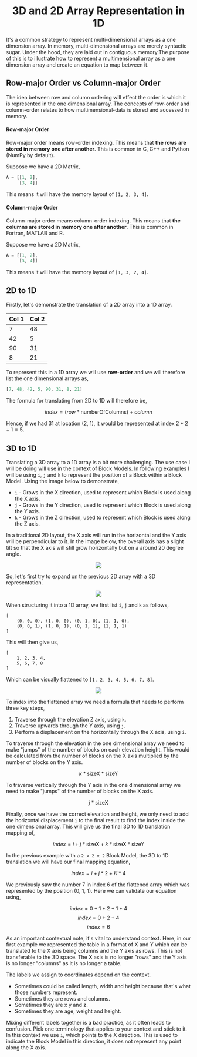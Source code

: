 <div align="center">
    <h1> 3D and 2D Array Representation in 1D </h1>
</div>

It's a common strategy to represent multi-dimensional arrays as a one dimension array. In memory, multi-dimensional arrays are merely syntactic sugar. Under the hood, they are laid out in contiguous memory.The purpose of this is to illustrate how to represent a multimensional array as a one dimension array and create an equation to map between it.

## Row-major Order vs Column-major Order

The idea between row and column ordering will effect the order is which it is represented in the one dimensional array. The concepts of row-order and column-order relates to how multimensional-data is stored and accessed in memory.

#### Row-major Order

Row-major order means row-order indexing. This means that **the rows are stored in memory one after another**. This is common in C, C++ and Python (NumPy by default).

Suppose we have a 2D Matrix,

```python
A = [[1, 2],
     [3, 4]]
```

This means it will have the memory layout of `[1, 2, 3, 4]`.

#### Column-major Order

Column-major order means column-order indexing. This means that **the columns are stored in memory one after another**. This is common in Fortran, MATLAB and R.

Suppose we have a 2D Matrix,

```python
A = [[1, 2],
     [3, 4]]
```

This means it will have the memory layout of `[1, 3, 2, 4]`.


## 2D to 1D

Firstly, let's demonstrate the translation of a 2D array into a 1D array.

| Col 1 | Col 2 |
|-------|-------|
| 7     | 48    |
| 42    | 5     |
| 90    | 31    |
| 8     | 21    |

To represent this in a 1D array we will use **row-order** and we will therefore list the one dimensional arrays as,

```python
[7, 48, 42, 5, 90, 31, 8, 21]
```

The formula for translating from 2D to 1D will therefore be,

$$index = (row * \text{numberOfColumns}) + column$$

Hence, if we had 31 at location (2, 1), it would be represented at index $2 * 2 + 1 = 5$.

## 3D to 1D

Translating a 3D array to a 1D array is a bit more challenging. The use case I will be doing will use in the context of Block Models. In following examples I will be using `i`, `j` and `k` to represent the position of a Block within a Block Model. Using the image below to demonstrate,

- `i` - Grows in the X direction, used to represent which Block is used along the X axis.
- `j` - Grows in the Y direction, used to represent which Block is used along the Y axis.
- `k` - Grows in the Z direction, used to represent which Block is used along the Z axis.

In a traditional 2D layout, the X axis will run in the horizontal and the Y axis will be perpendicular to it. In the image below, the overall axis has a slight tilt so that the X axis will still grow horizontally but on a around 20 degree angle.

<div align="center">
    <img src="./images/1.jpg">
</div>

So, let's first try to expand on the previous 2D array with a 3D representation.

<div align="center">
    <img src="./images/2.jpg">
</div>

When structuring it into a 1D array, we first list `i`, `j` and `k` as follows,

```
[
    (0, 0, 0), (1, 0, 0), (0, 1, 0), (1, 1, 0),
    (0, 0, 1), (1, 0, 1), (0, 1, 1), (1, 1, 1)
]
```

This will then give us,

```
[
    1, 2, 3, 4,
    5, 6, 7, 8
]
```

Which can be visually flattened to `[1, 2, 3, 4, 5, 6, 7, 8]`.

<div align="center">
    <img src="./images/3.jpg">
</div>

To index into the flattened array we need a formula that needs to perform three key steps,

1. Traverse through the elevation Z axis, using `k`.
2. Traverse upwards through the Y axis, using `j`.
3. Perform a displacement on the horizontally through the X axis, using `i`.

To traverse through the elevation in the one dimensional array we need to make "jumps" of the number of blocks on each elevation height. This would be calculated from the number of blocks on the X axis multiplied by the number of blocks on the Y axis.

$$ k * \text{sizeX} * \text{sizeY} $$

To traverse vertically through the Y axis in the one dimensional array we need to make "jumps" of the number of blocks on the X axis.

$$ j * \text{sizeX} $$

Finally, once we have the correct elevation and height, we only need to add the horizontal displacement `i` to the final result to find the index inside the one dimensional array. This will give us the final 3D to 1D translation mapping of,

$$ index = i + j * \text{sizeX} +  k * \text{sizeX} * \text{sizeY} $$

In the previous example with a `2 x 2 x 2` Block Model, the 3D to 1D translation we will have our final mapping equation,

$$ index = i + j * 2 + K * 4$$

We previously saw the number 7 in index 6 of the flattened array which was represented by the position (0, 1, 1). Here we can validate our equation using,

$$ index = 0 + 1 * 2 + 1 * 4$$
$$ index = 0 + 2 + 4$$
$$ index = 6$$

As an important contextual note, it's vital to understand context. Here, in our first example we represented the table in a format of X and Y which can be translated to the X axis being columns and the Y axis as rows. This is not transferable to the 3D space. The X axis is no longer "rows" and the Y axis is no longer "columns" as it is no longer a table.

The labels we assign to coordinates depend on the context. 

- Sometimes could be called length, width and height because that's what those numbers represent.
- Sometimes they are rows and columns.
- Sometimes they are x y and z.
- Sometimes they are age, weight and height.

Mixing different labels together is a bad practice, as it often leads to confusion. Pick one terminology that applies to your context and stick to it. In this context we use `i`, which points to the X direction. This is used to indicate the Block Model in this direction, it does not represent any point along the X axis.
